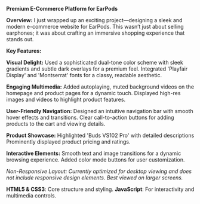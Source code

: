 **Premium E-Commerce Platform for EarPods**

**Overview:**
I just wrapped up an exciting project—designing a sleek and modern e-commerce website for EarPods. This wasn’t just about selling earphones; it was about crafting an immersive shopping experience that stands out.

**Key Features:**

**Visual Delight:**
Used a sophisticated dual-tone color scheme with sleek gradients and subtle dark overlays for a premium feel.
Integrated 'Playfair Display' and 'Montserrat' fonts for a classy, readable aesthetic.

**Engaging Multimedia:**
Added autoplaying, muted background videos on the homepage and product pages for a dynamic touch.
Displayed high-res images and videos to highlight product features.

**User-Friendly Navigation:**
Designed an intuitive navigation bar with smooth hover effects and transitions.
Clear call-to-action buttons for adding products to the cart and viewing details.

**Product Showcase:**
Highlighted 'Buds VS102 Pro' with detailed descriptions
Prominently displayed product pricing and ratings.

**Interactive Elements:**
Smooth text and image transitions for a dynamic browsing experience.
Added color mode buttons for user customization.

_Non-Responsive Layout:
Currently optimized for desktop viewing and does not include responsive design elements. Best viewed on larger screens._


**HTML5 & CSS3**: Core structure and styling.
**JavaScript**: For interactivity and multimedia controls.






